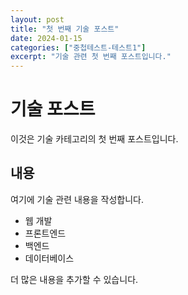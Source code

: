 ```yaml
---
layout: post
title: "첫 번째 기술 포스트"
date: 2024-01-15
categories: ["중첩테스트-테스트1"]
excerpt: "기술 관련 첫 번째 포스트입니다."
---
```


# 기술 포스트

이것은 기술 카테고리의 첫 번째 포스트입니다.

## 내용

여기에 기술 관련 내용을 작성합니다.

- 웹 개발
- 프론트엔드
- 백엔드
- 데이터베이스

더 많은 내용을 추가할 수 있습니다. 